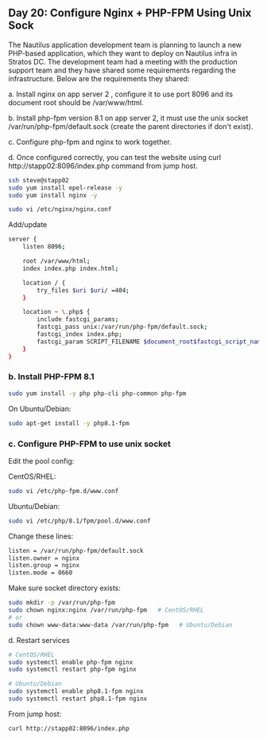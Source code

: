 ## Day 20: Configure Nginx + PHP-FPM Using Unix Sock

The Nautilus application development team is planning to launch a new PHP-based application, which they want to deploy on Nautilus infra in Stratos DC. The development team had a meeting with the production support team and they have shared some requirements regarding the infrastructure. Below are the requirements they shared:

a. Install nginx on app server 2 , configure it to use port 8096 and its document root should be /var/www/html.

b. Install php-fpm version 8.1 on app server 2, it must use the unix socket /var/run/php-fpm/default.sock (create the parent directories if don't exist).

c. Configure php-fpm and nginx to work together.

d. Once configured correctly, you can test the website using curl http://stapp02:8096/index.php command from jump host.

```bash
ssh steve@stapp02
sudo yum install epel-release -y
sudo yum install nginx -y
```

```bash
sudo vi /etc/nginx/nginx.conf
```

Add/update

```bash
server {
    listen 8096;

    root /var/www/html;
    index index.php index.html;

    location / {
        try_files $uri $uri/ =404;
    }

    location ~ \.php$ {
        include fastcgi_params;
        fastcgi_pass unix:/var/run/php-fpm/default.sock;
        fastcgi_index index.php;
        fastcgi_param SCRIPT_FILENAME $document_root$fastcgi_script_name;
    }
}

```

### b. Install PHP-FPM 8.1

```bash
sudo yum install -y php php-cli php-common php-fpm
```

On Ubuntu/Debian:

```bash
sudo apt-get install -y php8.1-fpm
```

### c. Configure PHP-FPM to use unix socket

Edit the pool config:

CentOS/RHEL:

```bash
sudo vi /etc/php-fpm.d/www.conf
```

Ubuntu/Debian:

```bash
sudo vi /etc/php/8.1/fpm/pool.d/www.conf
```

Change these lines:

```bash
listen = /var/run/php-fpm/default.sock
listen.owner = nginx
listen.group = nginx
listen.mode = 0660
```

Make sure socket directory exists:

```bash
sudo mkdir -p /var/run/php-fpm
sudo chown nginx:nginx /var/run/php-fpm   # CentOS/RHEL
# or
sudo chown www-data:www-data /var/run/php-fpm   # Ubuntu/Debian
```

d. Restart services

```bash
# CentOS/RHEL
sudo systemctl enable php-fpm nginx
sudo systemctl restart php-fpm nginx

# Ubuntu/Debian
sudo systemctl enable php8.1-fpm nginx
sudo systemctl restart php8.1-fpm nginx
```

From jump host:

```bash
curl http://stapp02:8096/index.php
```
